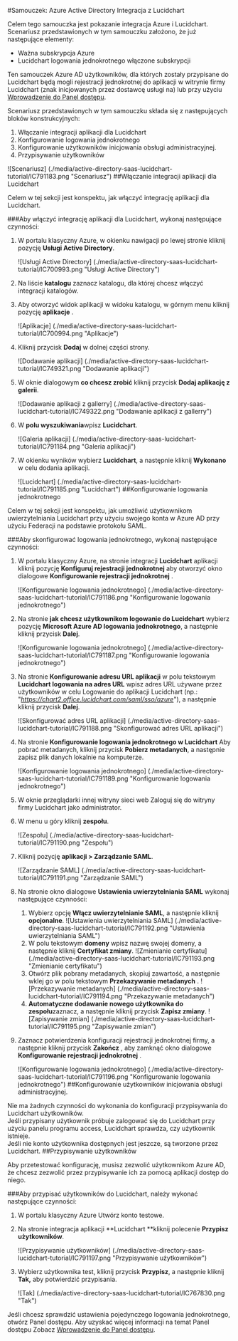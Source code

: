 <properties 
    pageTitle="Samouczek: Azure Active Directory Integracja z Lucidchart | Microsoft Azure" 
    description="Dowiedz się, jak użyć Lucidchart z usługi Azure Active Directory w celu włączenia rejestracji jednokrotnej, automatycznego inicjowania obsługi administracyjnej i nie tylko!" 
    services="active-directory" 
    authors="jeevansd"  
    documentationCenter="na" 
    manager="femila"/>
<tags 
    ms.service="active-directory" 
    ms.devlang="na" 
    ms.topic="article" 
    ms.tgt_pltfrm="na" 
    ms.workload="identity" 
    ms.date="09/29/2016" 
    ms.author="jeedes" />

#<a name="tutorial-azure-active-directory-integration-with-lucidchart"></a>Samouczek: Azure Active Directory Integracja z Lucidchart
  
Celem tego samouczka jest pokazanie integracja Azure i Lucidchart.  
Scenariusz przedstawionych w tym samouczku założono, że już następujące elementy:

-   Ważna subskrypcja Azure
-   Lucidchart logowania jednokrotnego włączone subskrypcji
  
Ten samouczek Azure AD użytkowników, dla których zostały przypisane do Lucidchart będą mogli rejestracji jednokrotnej do aplikacji w witrynie firmy Lucidchart (znak inicjowanych przez dostawcę usługi na) lub przy użyciu [Wprowadzenie do Panel dostępu](active-directory-saas-access-panel-introduction.md).
  
Scenariusz przedstawionych w tym samouczku składa się z następujących bloków konstrukcyjnych:

1.  Włączanie integracji aplikacji dla Lucidchart
2.  Konfigurowanie logowania jednokrotnego
3.  Konfigurowanie użytkowników inicjowania obsługi administracyjnej.
4.  Przypisywanie użytkowników

![Scenariusz] (./media/active-directory-saas-lucidchart-tutorial/IC791183.png "Scenariusz")
##<a name="enabling-the-application-integration-for-lucidchart"></a>Włączanie integracji aplikacji dla Lucidchart
  
Celem w tej sekcji jest konspektu, jak włączyć integrację aplikacji dla Lucidchart.

###<a name="to-enable-the-application-integration-for-lucidchart-perform-the-following-steps"></a>Aby włączyć integrację aplikacji dla Lucidchart, wykonaj następujące czynności:

1.  W portalu klasyczny Azure, w okienku nawigacji po lewej stronie kliknij pozycję **Usługi Active Directory**.

    ![Usługi Active Directory] (./media/active-directory-saas-lucidchart-tutorial/IC700993.png "Usługi Active Directory")

2.  Na liście **katalogu** zaznacz katalogu, dla której chcesz włączyć integracji katalogów.

3.  Aby otworzyć widok aplikacji w widoku katalogu, w górnym menu kliknij pozycję **aplikacje** .

    ![Aplikacje] (./media/active-directory-saas-lucidchart-tutorial/IC700994.png "Aplikacje")

4.  Kliknij przycisk **Dodaj** w dolnej części strony.

    ![Dodawanie aplikacji] (./media/active-directory-saas-lucidchart-tutorial/IC749321.png "Dodawanie aplikacji")

5.  W oknie dialogowym **co chcesz zrobić** kliknij przycisk **Dodaj aplikację z galerii**.

    ![Dodawanie aplikacji z gallerry] (./media/active-directory-saas-lucidchart-tutorial/IC749322.png "Dodawanie aplikacji z gallerry")

6.  W **polu wyszukiwania**wpisz **Lucidchart**.

    ![Galeria aplikacji] (./media/active-directory-saas-lucidchart-tutorial/IC791184.png "Galeria aplikacji")

7.  W okienku wyników wybierz **Lucidchart**, a następnie kliknij **Wykonano** w celu dodania aplikacji.

    ![Lucidchart] (./media/active-directory-saas-lucidchart-tutorial/IC791185.png "Lucidchart")
##<a name="configuring-single-sign-on"></a>Konfigurowanie logowania jednokrotnego
  
Celem w tej sekcji jest konspektu, jak umożliwić użytkownikom uwierzytelniania Lucidchart przy użyciu swojego konta w Azure AD przy użyciu Federacji na podstawie protokołu SAML.

###<a name="to-configure-single-sign-on-perform-the-following-steps"></a>Aby skonfigurować logowania jednokrotnego, wykonaj następujące czynności:

1.  W portalu klasyczny Azure, na stronie integracji **Lucidchart** aplikacji kliknij pozycję **Konfiguruj rejestracji jednokrotnej** aby otworzyć okno dialogowe **Konfigurowanie rejestracji jednokrotnej** .

    ![Konfigurowanie logowania jednokrotnego] (./media/active-directory-saas-lucidchart-tutorial/IC791186.png "Konfigurowanie logowania jednokrotnego")

2.  Na stronie **jak chcesz użytkownikom logowanie do Lucidchart** wybierz pozycję **Microsoft Azure AD logowania jednokrotnego**, a następnie kliknij przycisk **Dalej**.

    ![Konfigurowanie logowania jednokrotnego] (./media/active-directory-saas-lucidchart-tutorial/IC791187.png "Konfigurowanie logowania jednokrotnego")

3.  Na stronie **Konfigurowanie adresu URL aplikacji** w polu tekstowym **Lucidchart logowania na adres URL** wpisz adres URL używane przez użytkowników w celu Logowanie do aplikacji Lucidchart (np.: "*https://chart2.office.lucidchart.com/saml/sso/azure*"), a następnie kliknij przycisk **Dalej**.

    ![Skonfigurować adres URL aplikacji] (./media/active-directory-saas-lucidchart-tutorial/IC791188.png "Skonfigurować adres URL aplikacji")

4.  Na stronie **Konfigurowanie logowania jednokrotnego w Lucidchart** Aby pobrać metadanych, kliknij przycisk **Pobierz metadanych**, a następnie zapisz plik danych lokalnie na komputerze.

    ![Konfigurowanie logowania jednokrotnego] (./media/active-directory-saas-lucidchart-tutorial/IC791189.png "Konfigurowanie logowania jednokrotnego")

5.  W oknie przeglądarki innej witryny sieci web Zaloguj się do witryny firmy Lucidchart jako administrator.

6.  W menu u góry kliknij **zespołu**.

    ![Zespołu] (./media/active-directory-saas-lucidchart-tutorial/IC791190.png "Zespołu")

7.  Kliknij pozycję **aplikacji \> Zarządzanie SAML**.

    ![Zarządzanie SAML] (./media/active-directory-saas-lucidchart-tutorial/IC791191.png "Zarządzanie SAML")

8.  Na stronie okno dialogowe **Ustawienia uwierzytelniania SAML** wykonaj następujące czynności:

    1.  Wybierz opcję **Włącz uwierzytelnianie SAML**, a następnie kliknij **opcjonalne**.
        ![Ustawienia uwierzytelniania SAML] (./media/active-directory-saas-lucidchart-tutorial/IC791192.png "Ustawienia uwierzytelniania SAML")
    2.  W polu tekstowym **domeny** wpisz nazwę swojej domeny, a następnie kliknij **Certyfikat zmiany**.
        ![Zmienianie certyfikatu] (./media/active-directory-saas-lucidchart-tutorial/IC791193.png "Zmienianie certyfikatu")
    3.  Otwórz plik pobrany metadanych, skopiuj zawartość, a następnie wklej go w polu tekstowym **Przekazywanie metadanych** .
        ![Przekazywanie metadanych] (./media/active-directory-saas-lucidchart-tutorial/IC791194.png "Przekazywanie metadanych")
    4.  **Automatyczne dodawanie nowego użytkownika do zespołu**zaznacz, a następnie kliknij przycisk **Zapisz zmiany**.
        ![Zapisywanie zmian] (./media/active-directory-saas-lucidchart-tutorial/IC791195.png "Zapisywanie zmian")

9.  Zaznacz potwierdzenia konfiguracji rejestracji jednokrotnej firmy, a następnie kliknij przycisk **Zakończ** , aby zamknąć okno dialogowe **Konfigurowanie rejestracji jednokrotnej** .

    ![Konfigurowanie logowania jednokrotnego] (./media/active-directory-saas-lucidchart-tutorial/IC791196.png "Konfigurowanie logowania jednokrotnego")
##<a name="configuring-user-provisioning"></a>Konfigurowanie użytkowników inicjowania obsługi administracyjnej.
  
Nie ma żadnych czynności do wykonania do konfiguracji przypisywania do Lucidchart użytkowników.  
Jeśli przypisany użytkownik próbuje zalogować się do Lucidchart przy użyciu panelu programu access, Lucidchart sprawdza, czy użytkownik istnieje.  
Jeśli nie konto użytkownika dostępnych jest jeszcze, są tworzone przez Lucidchart.
##<a name="assigning-users"></a>Przypisywanie użytkowników
  
Aby przetestować konfigurację, musisz zezwolić użytkownikom Azure AD, że chcesz zezwolić przez przypisywanie ich za pomocą aplikacji dostęp do niego.

###<a name="to-assign-users-to-lucidchart-perform-the-following-steps"></a>Aby przypisać użytkowników do Lucidchart, należy wykonać następujące czynności:

1.  W portalu klasyczny Azure Utwórz konto testowe.

2.  Na stronie integracja aplikacji **Lucidchart **kliknij polecenie **Przypisz użytkowników**.

    ![Przypisywanie użytkowników] (./media/active-directory-saas-lucidchart-tutorial/IC791197.png "Przypisywanie użytkowników")

3.  Wybierz użytkownika test, kliknij przycisk **Przypisz**, a następnie kliknij **Tak,** aby potwierdzić przypisania.

    ![Tak] (./media/active-directory-saas-lucidchart-tutorial/IC767830.png "Tak")
  
Jeśli chcesz sprawdzić ustawienia pojedynczego logowania jednokrotnego, otwórz Panel dostępu. Aby uzyskać więcej informacji na temat Panel dostępu Zobacz [Wprowadzenie do Panel dostępu](active-directory-saas-access-panel-introduction.md).